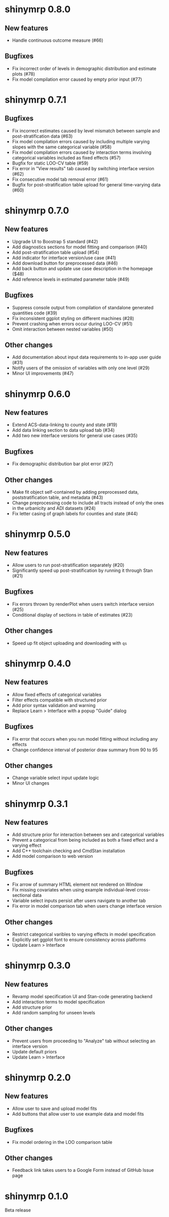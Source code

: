 # shinymrp 0.8.0

## New features
- Handle continuous outcome measure (#66)

## Bugfixes
- Fix incorrect order of levels in demographic distribution and estimate plots (#78)
- Fix model compilation error caused by empty prior input (#77)

# shinymrp 0.7.1

## Bugfixes
- Fix incorrect estimates caused by level mismatch between sample and post-stratification data (#63)
- Fix model compilation errors caused by including multiple varying slopes with the same categorical variable (#58)
- Fix model compilation errors caused by interaction terms involving categorical variables included as fixed effects (#57)
- Bugfix for static LOO-CV table (#59)
- Fix error in "View results" tab caused by switching interface version (#62)
- Fix consecutive model tab removal error (#61)
- Bugfix for post-stratification table upload for general time-varying data (#60)


# shinymrp 0.7.0

## New features
- Upgrade UI to Boostrap 5 standard (#42)
- Add diagnostics sections for model fitting and comparison (#40)
- Add post-stratification table upload (#54)
- Add indicator for interface version/use case (#41)
- Add download button for preprocessed data (#46)
- Add back button and update use case description in the homepage ($48)
- Add reference levels in estimated parameter table (#49)

## Bugfixes
- Suppress console output from compilation of standalone generated quantities code (#39)
- Fix inconsistent ggplot styling on different machines (#28)
- Prevent crashing when errors occur during LOO-CV (#51)
- Omit interaction between nested variables (#50)

## Other changes
- Add documentation about input data requirements to in-app user guide (#31)
- Notify users of the omission of variables with only one level (#29)
- Minor UI improvements (#47)


# shinymrp 0.6.0

## New features
- Extend ACS-data-linking to county and state (#19)
- Add data linking section to data upload tab (#34)
- Add two new interface versions for general use cases (#35)

## Bugfixes
- Fix demographic distribution bar plot error (#27)

## Other changes
- Make fit object self-contained by adding preprocessed data, poststratification table, and metadata (#43)
- Change preprocessing code to include all tracts instead of only the ones in the urbanicity and ADI datasets (#24)
- Fix letter casing of graph labels for counties and state (#44)


# shinymrp 0.5.0

## New features
- Allow users to run post-stratification separately (#20)
- Significantly speed up post-stratification by running it through Stan (#21)

## Bugfixes
- Fix errors thrown by renderPlot when users switch interface version (#25)
- Conditional display of sections in table of estimates (#23)

## Other changes
- Speed up fit object uploading and downloading with `qs`


# shinymrp 0.4.0

## New features
- Allow fixed effects of categorical variables
- Filter effects compatible with structured prior
- Add prior syntax validation and warning
- Replace Learn > Interface with a popup "Guide" dialog

## Bugfixes
- Fix error that occurs when you run model fitting without including any effects
- Change confidence interval of posterior draw summary from 90 to 95

## Other changes
- Change variable select input update logic
- Minor UI changes

# shinymrp 0.3.1

## New features
- Add structure prior for interaction between sex and categorical variables
- Prevent a categorical from being included as both a fixed effect and a varying effect
- Add C++ toolchain checking and CmdStan installation
- Add model comparison to web version

## Bugfixes
- Fix arrow of summary HTML element not rendered on Window
- Fix missing covariates when using example individual-level cross-sectional data
- Variable select inputs persist after users navigate to another tab
- Fix error in model comparison tab when users change interface version

## Other changes
- Restrict categorical varibles to varying effects in model specification
- Explicitly set ggplot font to ensure consistency across platforms
- Update Learn > Interface

# shinymrp 0.3.0

## New features
- Revamp model specification UI and Stan-code generating backend
- Add interaction terms to model specification
- Add structure prior
- Add random sampling for unseen levels

## Other changes
- Prevent users from proceeding to "Analyze" tab without selecting an interface version
- Update default priors
- Update Learn > Interface

# shinymrp 0.2.0

## New features
- Allow user to save and upload model fits
- Add buttons that allow user to use example data and model fits

## Bugfixes
- Fix model ordering in the LOO comparison table

## Other changes
- Feedback link takes users to a Google Form instead of GitHub Issue page


# shinymrp 0.1.0
Beta release